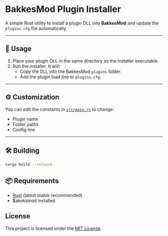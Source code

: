 # BakkesMod Plugin Installer

A simple Rust utility to install a plugin DLL into **BakkesMod** and update the `plugins.cfg` file automatically.

---

## 🚀 Usage

1. Place your plugin DLL in the same directory as the installer executable.
2. Run the installer. It will:
   - Copy the DLL into the BakkesMod `plugins` folder.
   - Add the plugin load line to `plugins.cfg`.

---

## ⚙️ Customization

You can edit the constants in [`src/main.rs`](src/main.rs) to change:
- Plugin name  
- Folder paths  
- Config line  

---

## 🛠️ Building

```sh
cargo build --release
```

## 📦 Requirements
- [Rust](https://rustup.rs) (latest stable recommended)
- Bakeksmod installed

## License

This project is licensed under the [MIT License](LICENSE).